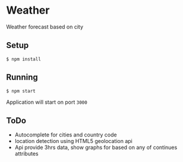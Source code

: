 
# Weather

Weather forecast based on city

## Setup

```
$ npm install
```

## Running

```
$ npm start
```

Application will start on port `3000`

## ToDo
- Autocomplete for cities and country code
- location detection using HTML5 geolocation api
- Api provide 3hrs data, show graphs for based on any of continues attributes
